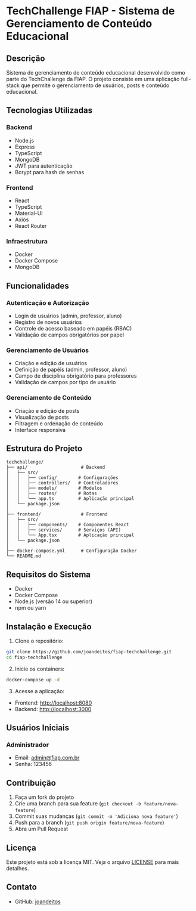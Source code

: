 # TechChallenge FIAP - Sistema de Gerenciamento de Conteúdo Educacional

## Descrição
Sistema de gerenciamento de conteúdo educacional desenvolvido como parte do TechChallenge da FIAP. O projeto consiste em uma aplicação full-stack que permite o gerenciamento de usuários, posts e conteúdo educacional.

## Tecnologias Utilizadas

### Backend
- Node.js
- Express
- TypeScript
- MongoDB
- JWT para autenticação
- Bcrypt para hash de senhas

### Frontend
- React
- TypeScript
- Material-UI
- Axios
- React Router

### Infraestrutura
- Docker
- Docker Compose
- MongoDB

## Funcionalidades

### Autenticação e Autorização
- Login de usuários (admin, professor, aluno)
- Registro de novos usuários
- Controle de acesso baseado em papéis (RBAC)
- Validação de campos obrigatórios por papel

### Gerenciamento de Usuários
- Criação e edição de usuários
- Definição de papéis (admin, professor, aluno)
- Campo de disciplina obrigatório para professores
- Validação de campos por tipo de usuário

### Gerenciamento de Conteúdo
- Criação e edição de posts
- Visualização de posts
- Filtragem e ordenação de conteúdo
- Interface responsiva

## Estrutura do Projeto

```
techchallenge/
├── api/                    # Backend
│   ├── src/
│   │   ├── config/        # Configurações
│   │   ├── controllers/   # Controladores
│   │   ├── models/        # Modelos
│   │   ├── routes/        # Rotas
│   │   └── app.ts         # Aplicação principal
│   └── package.json
│
├── frontend/               # Frontend
│   ├── src/
│   │   ├── components/    # Componentes React
│   │   ├── services/      # Serviços (API)
│   │   └── App.tsx        # Aplicação principal
│   └── package.json
│
├── docker-compose.yml      # Configuração Docker
└── README.md
```

## Requisitos do Sistema

- Docker
- Docker Compose
- Node.js (versão 14 ou superior)
- npm ou yarn

## Instalação e Execução

1. Clone o repositório:
```bash
git clone https://github.com/joandeitos/fiap-techchallenge.git
cd fiap-techchallenge
```

2. Inicie os containers:
```bash
docker-compose up -d
```

3. Acesse a aplicação:
- Frontend: [http://localhost:8080](http://localhost:8080/)
- Backend: [http://localhost:3000](http://localhost:3000/)

## Usuários Iniciais

### Administrador
- Email: admin@fiap.com.br
- Senha: 123456

## Contribuição

1. Faça um fork do projeto
2. Crie uma branch para sua feature (`git checkout -b feature/nova-feature`)
3. Commit suas mudanças (`git commit -m 'Adiciona nova feature'`)
4. Push para a branch (`git push origin feature/nova-feature`)
5. Abra um Pull Request

## Licença

Este projeto está sob a licença MIT. Veja o arquivo [LICENSE](LICENSE) para mais detalhes.

## Contato

- GitHub: [joandeitos](https://github.com/joandeitos)
